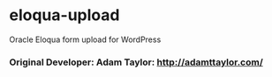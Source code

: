 # eloqua-upload
Oracle Eloqua form upload for WordPress

### Original Developer: Adam Taylor: http://adamttaylor.com/
